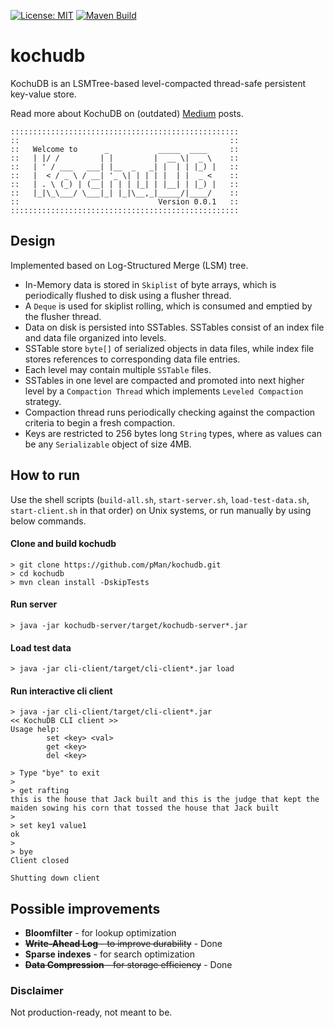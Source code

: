 [![License: MIT](https://img.shields.io/badge/License-MIT-yellow.svg)](https://opensource.org/licenses/MIT)
[![Maven Build](https://github.com/pMan/kochudb/actions/workflows/build.yml/badge.svg?branch=main)](https://github.com/pMan/kochudb/actions/workflows/build.yml)

# kochudb
KochuDB is an LSMTree-based level-compacted thread-safe persistent key-value store.

Read more about KochuDB on (outdated) [Medium](https://medium.com/@pracho/building-an-lsm-tree-based-data-store-in-java-part-1-d46adab464ab) posts.

```
:::::::::::::::::::::::::::::::::::::::::::::::::::
::                                               ::
::   Welcome to      _           _____  ____     ::
::   | |/ /         | |         |  __ \|  _ \    ::
::   | ' / ___   ___| |__  _   _| |  | | |_) |   ::
::   |  < / _ \ / __| '_ \| | | | |  | |  _ <    ::
::   | . \ (_) | (__| | | | |_| | |__| | |_) |   ::
::   |_|\_\___/ \___|_| |_|\__,_|_____/|____/    ::
::                               Version 0.0.1   ::
:::::::::::::::::::::::::::::::::::::::::::::::::::
```

## Design
Implemented based on Log-Structured Merge (LSM) tree.

- In-Memory data is stored in `Skiplist` of byte arrays, which is periodically flushed to disk using a flusher thread.
- A `Deque` is used for skiplist rolling, which is consumed and emptied by the flusher thread.
- Data on disk is persisted into SSTables. SSTables consist of an index file and data file organized into levels.
- SSTable store `byte[]` of serialized objects in data files, while index file stores references to corresponding data file entries.
- Each level may contain multiple `SSTable` files.
- SSTables in one level are compacted and promoted into next higher level by a `Compaction Thread` which implements `Leveled Compaction` strategy.
- Compaction thread runs periodically checking against the compaction criteria to begin a fresh compaction.
- Keys are restricted to 256 bytes long `String` types, where as values can be any `Serializable` object of size 4MB.

## How to run
Use the shell scripts (`build-all.sh`, `start-server.sh`, `load-test-data.sh`, `start-client.sh` in that order) on Unix systems, or run manually by using below commands.
#### Clone and build kochudb
```
> git clone https://github.com/pMan/kochudb.git
> cd kochudb
> mvn clean install -DskipTests
```
#### Run server
```
> java -jar kochudb-server/target/kochudb-server*.jar
```


#### Load test data
```
> java -jar cli-client/target/cli-client*.jar load
```

#### Run interactive cli client
```
> java -jar cli-client/target/cli-client*.jar
<< KochuDB CLI client >>
Usage help:
        set <key> <val>
        get <key>
        del <key>

> Type "bye" to exit
>
> get rafting
this is the house that Jack built and this is the judge that kept the maiden sowing his corn that tossed the house that Jack built
>
> set key1 value1
ok
>
> bye
Client closed

Shutting down client
```
## Possible improvements
* __Bloomfilter__ - for lookup optimization
* ~~__Write-Ahead Log__ - to improve durability~~ - Done
* __Sparse indexes__ - for search optimization
* ~~__Data Compression__ - for storage efficiency~~ - Done

### Disclaimer
Not production-ready, not meant to be.
